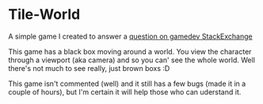# Tile-World
A simple game I created to answer a [question on gamedev StackExchange](http://gamedev.stackexchange.com/questions/132064/2d-tile-movement-and-camera)

This game has a black box moving around a world. You view the character through a viewport (aka camera) and so you can' see the whole world. Well there's not much to see really, just brown boxs :D

This game isn't commented (well) and it still has a few bugs (made it in a couple of hours), but I'm certain it will help those who can uderstand it.